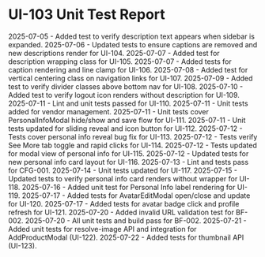 # UI-103 Unit Test Report

2025-07-05 - Added test to verify description text appears when sidebar is expanded.
2025-07-06 - Updated tests to ensure captions are removed and new descriptions render for UI-104.
2025-07-07 - Added test for description wrapping class for UI-105.
2025-07-07 - Added tests for caption rendering and line clamp for UI-106.
2025-07-08 - Added test for vertical centering class on navigation links for UI-107.
2025-07-09 - Added test to verify divider classes above bottom nav for UI-108.
2025-07-10 - Added test to verify logout icon renders without description for UI-109.
2025-07-11 - Lint and unit tests passed for UI-110.
2025-07-11 - Unit tests added for vendor management.
2025-07-11 - Unit tests cover PersonalInfoModal hide/show and save flow for UI-111.
2025-07-11 - Unit tests updated for sliding reveal and icon button for UI-112.
2025-07-12 - Tests cover personal info reveal bug fix for UI-113.
2025-07-12 - Tests verify See More tab toggle and rapid clicks for UI-114.
2025-07-12 - Tests updated for modal view of personal info for UI-115.
2025-07-12 - Updated tests for new personal info card layout for UI-116.
2025-07-13 - Lint and tests pass for CFG-001.
2025-07-14 - Unit tests updated for UI-117.
2025-07-15 - Updated tests to verify personal info card renders without wrapper for UI-118.
2025-07-16 - Added unit test for Personal Info label rendering for UI-119.
2025-07-17 - Added tests for AvatarEditModal open/close and update for UI-120.
2025-07-17 - Added tests for avatar badge click and profile refresh for UI-121.
2025-07-20 - Added invalid URL validation test for BF-002.
2025-07-20 - All unit tests and build pass for BF-002.
2025-07-21 - Added unit tests for resolve-image API and integration for AddProductModal (UI-122).
2025-07-22 - Added tests for thumbnail API (UI-123).


